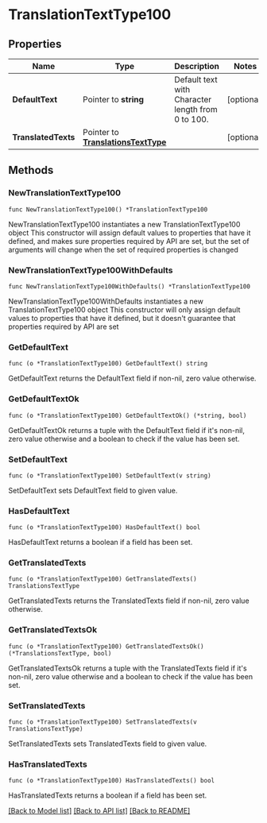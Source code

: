 # TranslationTextType100

## Properties

Name | Type | Description | Notes
------------ | ------------- | ------------- | -------------
**DefaultText** | Pointer to **string** | Default text with Character length from 0 to 100. | [optional] 
**TranslatedTexts** | Pointer to [**TranslationsTextType**](TranslationsTextType.md) |  | [optional] 

## Methods

### NewTranslationTextType100

`func NewTranslationTextType100() *TranslationTextType100`

NewTranslationTextType100 instantiates a new TranslationTextType100 object
This constructor will assign default values to properties that have it defined,
and makes sure properties required by API are set, but the set of arguments
will change when the set of required properties is changed

### NewTranslationTextType100WithDefaults

`func NewTranslationTextType100WithDefaults() *TranslationTextType100`

NewTranslationTextType100WithDefaults instantiates a new TranslationTextType100 object
This constructor will only assign default values to properties that have it defined,
but it doesn't guarantee that properties required by API are set

### GetDefaultText

`func (o *TranslationTextType100) GetDefaultText() string`

GetDefaultText returns the DefaultText field if non-nil, zero value otherwise.

### GetDefaultTextOk

`func (o *TranslationTextType100) GetDefaultTextOk() (*string, bool)`

GetDefaultTextOk returns a tuple with the DefaultText field if it's non-nil, zero value otherwise
and a boolean to check if the value has been set.

### SetDefaultText

`func (o *TranslationTextType100) SetDefaultText(v string)`

SetDefaultText sets DefaultText field to given value.

### HasDefaultText

`func (o *TranslationTextType100) HasDefaultText() bool`

HasDefaultText returns a boolean if a field has been set.

### GetTranslatedTexts

`func (o *TranslationTextType100) GetTranslatedTexts() TranslationsTextType`

GetTranslatedTexts returns the TranslatedTexts field if non-nil, zero value otherwise.

### GetTranslatedTextsOk

`func (o *TranslationTextType100) GetTranslatedTextsOk() (*TranslationsTextType, bool)`

GetTranslatedTextsOk returns a tuple with the TranslatedTexts field if it's non-nil, zero value otherwise
and a boolean to check if the value has been set.

### SetTranslatedTexts

`func (o *TranslationTextType100) SetTranslatedTexts(v TranslationsTextType)`

SetTranslatedTexts sets TranslatedTexts field to given value.

### HasTranslatedTexts

`func (o *TranslationTextType100) HasTranslatedTexts() bool`

HasTranslatedTexts returns a boolean if a field has been set.


[[Back to Model list]](../README.md#documentation-for-models) [[Back to API list]](../README.md#documentation-for-api-endpoints) [[Back to README]](../README.md)


